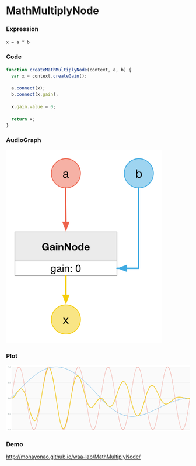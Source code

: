 # MathMultiplyNode

### Expression

`x = a * b`

### Code

```js
function createMathMultiplyNode(context, a, b) {
  var x = context.createGain();

  a.connect(x);
  b.connect(x.gain);

  x.gain.value = 0;

  return x;
}
```

### AudioGraph

![](math-multiply-node.png)

### Plot

![](math-multiply-node-plot.png)

### Demo

http://mohayonao.github.io/waa-lab/MathMultiplyNode/
